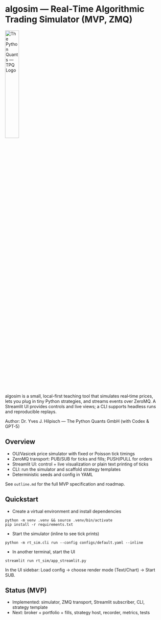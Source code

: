 # algosim — Real‑Time Algorithmic Trading Simulator (MVP, ZMQ)

<img src="https://hilpisch.com/tpq_logo.png" alt="The Python Quants — TPQ Logo" width="30%" />

algosim is a small, local-first teaching tool that simulates real‑time prices, lets you plug in tiny Python strategies, and streams events over ZeroMQ. A Streamlit UI provides controls and live views; a CLI supports headless runs and reproducible replays.

Author: Dr. Yves J. Hilpisch — The Python Quants GmbH (with Codex & GPT-5)

## Overview

- OU/Vasicek price simulator with fixed or Poisson tick timings
- ZeroMQ transport: PUB/SUB for ticks and fills; PUSH/PULL for orders
- Streamlit UI: control + live visualization or plain text printing of ticks
- CLI: run the simulator and scaffold strategy templates
- Deterministic seeds and config in YAML

See `outline.md` for the full MVP specification and roadmap.

## Quickstart

- Create a virtual environment and install dependencies

```
python -m venv .venv && source .venv/bin/activate
pip install -r requirements.txt
```

- Start the simulator (inline to see tick prints)

```
python -m rt_sim.cli run --config configs/default.yaml --inline
```

- In another terminal, start the UI

```
streamlit run rt_sim/app_streamlit.py
```

In the UI sidebar: Load config → choose render mode (Text/Chart) → Start SUB.

## Status (MVP)

- Implemented: simulator, ZMQ transport, Streamlit subscriber, CLI, strategy template
- Next: broker + portfolio + fills, strategy host, recorder, metrics, tests
